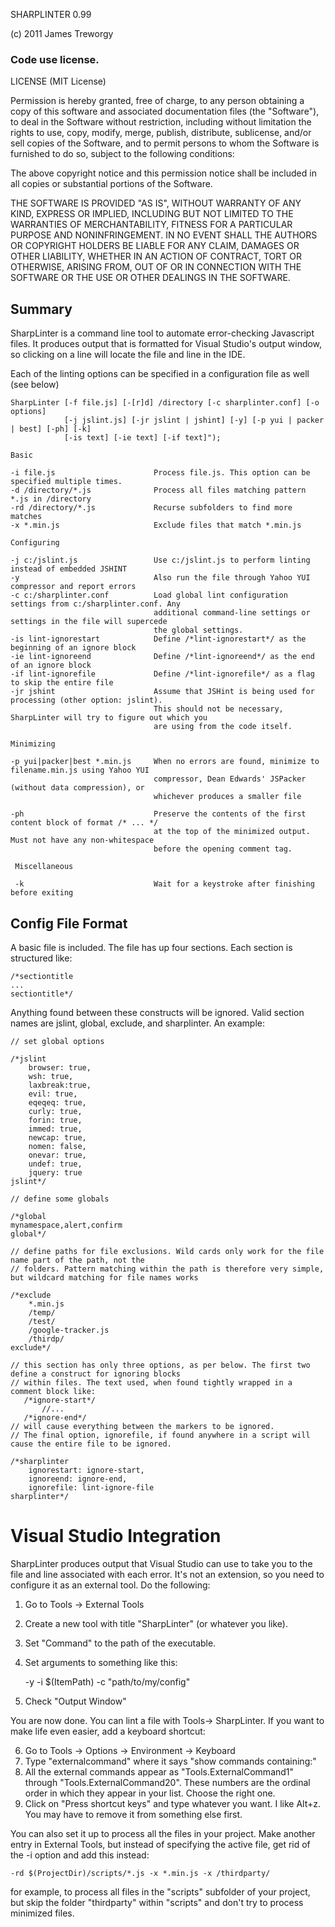 SHARPLINTER 0.99

(c) 2011 James Treworgy

### Code use license.

LICENSE (MIT License)
 
Permission is hereby granted, free of charge, to any person obtaining
a copy of this software and associated documentation files (the
"Software"), to deal in the Software without restriction, including
without limitation the rights to use, copy, modify, merge, publish,
distribute, sublicense, and/or sell copies of the Software, and to
permit persons to whom the Software is furnished to do so, subject to
the following conditions:
 
The above copyright notice and this permission notice shall be
included in all copies or substantial portions of the Software.

THE SOFTWARE IS PROVIDED "AS IS", WITHOUT WARRANTY OF ANY KIND,
EXPRESS OR IMPLIED, INCLUDING BUT NOT LIMITED TO THE WARRANTIES OF
MERCHANTABILITY, FITNESS FOR A PARTICULAR PURPOSE AND
NONINFRINGEMENT. IN NO EVENT SHALL THE AUTHORS OR COPYRIGHT HOLDERS BE
LIABLE FOR ANY CLAIM, DAMAGES OR OTHER LIABILITY, WHETHER IN AN ACTION
OF CONTRACT, TORT OR OTHERWISE, ARISING FROM, OUT OF OR IN CONNECTION
WITH THE SOFTWARE OR THE USE OR OTHER DEALINGS IN THE SOFTWARE.

## Summary

SharpLinter is a command line tool to automate error-checking Javascript files. It produces output that is formatted for 
Visual Studio's output window, so clicking on a line will locate the file and line in the IDE.

Each of the linting options can be specified in a configuration file as well (see below)

    
    SharpLinter [-f file.js] [-[r]d] /directory [-c sharplinter.conf] [-o options]
                [-j jslint.js] [-jr jslint | jshint] [-y] [-p yui | packer | best] [-ph] [-k]
                [-is text] [-ie text] [-if text]");

    Basic

    -i file.js                      Process file.js. This option can be specified multiple times.
    -d /directory/*.js              Process all files matching pattern *.js in /directory
    -rd /directory/*.js             Recurse subfolders to find more matches  
    -x *.min.js                     Exclude files that match *.min.js

    Configuring
    
    -j c:/jslint.js                 Use c:/jslint.js to perform linting instead of embedded JSHINT   
    -y                              Also run the file through Yahoo YUI compressor and report errors
    -c c:/sharplinter.conf          Load global lint configuration settings from c:/sharplinter.conf. Any 
                                    additional command-line settings or settings in the file will supercede
                                    the global settings.
    -is lint-ignorestart            Define /*lint-ignorestart*/ as the beginning of an ignore block
    -ie lint-ignoreend              Define /*lint-ignoreend*/ as the end of an ignore block
    -if lint-ignorefile             Define /*lint-ignorefile*/ as a flag to skip the entire file
    -jr jshint                      Assume that JSHint is being used for processing (other option: jslint).
                                    This should not be necessary, SharpLinter will try to figure out which you 
                                    are using from the code itself.
    
    Minimizing 
    
    -p yui|packer|best *.min.js     When no errors are found, minimize to filename.min.js using Yahoo YUI
                                    compressor, Dean Edwards' JSPacker (without data compression), or
                                    whichever produces a smaller file
    
    -ph                             Preserve the contents of the first content block of format /* ... */
                                    at the top of the minimized output. Must not have any non-whitespace
                                    before the opening comment tag.
    
     Miscellaneous
  
     -k                             Wait for a keystroke after finishing before exiting


## Config File Format

A basic file is included. The file has up four sections. Each section is structured like:

    /*sectiontitle  
    ...
    sectiontitle*/


Anything found between these constructs will be ignored. Valid section names are jslint, global, exclude, and sharplinter. An example:

    // set global options

    /*jslint 
        browser: true, 
        wsh: true, 
        laxbreak:true,
        evil: true,
        eqeqeq: true,
        curly: true,
        forin: true,
        immed: true,
        newcap: true,
        nomen: false,
        onevar: true,
        undef: true,
        jquery: true	
    jslint*/

    // define some globals 

    /*global 
	mynamespace,alert,confirm	
    global*/

    // define paths for file exclusions. Wild cards only work for the file name part of the path, not the 
    // folders. Pattern matching within the path is therefore very simple, but wildcard matching for file names works

    /*exclude
        *.min.js
        /temp/
        /test/
        /google-tracker.js
        /thirdp/
    exclude*/

    // this section has only three options, as per below. The first two define a construct for ignoring blocks
    // within files. The text used, when found tightly wrapped in a comment block like:
       /*ignore-start*/
           //...
       /*ignore-end*/
    // will cause everything between the markers to be ignored.
    // The final option, ignorefile, if found anywhere in a script will cause the entire file to be ignored.

    /*sharplinter
        ignorestart: ignore-start,
        ignoreend: ignore-end,
        ignorefile: lint-ignore-file
    sharplinter*/


# Visual Studio Integration

SharpLinter produces output that Visual Studio can use to take you to the file and line associated with each error. It's not an extension, so you need
to configure it as an external tool. Do the following:

1. Go to Tools -> External Tools
2. Create a new tool with title "SharpLinter" (or whatever you like).
3. Set "Command" to the path of the executable.
4. Set arguments to something like this:

    -y -i $(ItemPath) -c "path/to/my/config" 

5. Check "Output Window"

You are now done. You can lint a file with Tools-> SharpLinter. If you want to make life even easier, add a keyboard shortcut:

6. Go to Tools -> Options -> Environment -> Keyboard
7. Type "externalcommand" where it says "show commands containing:"
8. All the external commands appear as "Tools.ExternalCommand1" through "Tools.ExternalCommand20". These numbers are the ordinal order in which they appear in your list. Choose the right one.
9. Click on "Press shortcut keys" and type whatever you want. I like Alt+z. You may have to remove it from something else first.

You can also set it up to process all the files in your project. Make another entry in External Tools, but instead of specifying the active file, get rid of the -i option and add this instead:

    -rd $(ProjectDir)/scripts/*.js -x *.min.js -x /thirdparty/

for example, to process all files in the "scripts" subfolder of your project, but skip the folder "thirdparty" within "scripts" and don't try to process minimized files.

